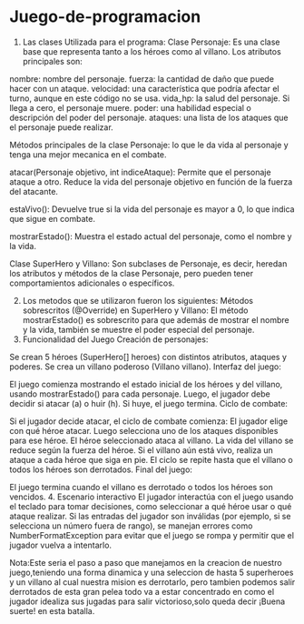 # Juego-de-programacion

1. Las clases Utilizada para el programa:
Clase Personaje: Es una clase base que representa tanto a los héroes como al villano. Los atributos principales son:

nombre: nombre del personaje.
fuerza: la cantidad de daño que puede hacer con un ataque.
velocidad: una característica que podría afectar el turno, aunque en este código no se usa.
vida_hp: la salud del personaje. Si llega a cero, el personaje muere.
poder: una habilidad especial o descripción del poder del personaje.
ataques: una lista de los ataques que el personaje puede realizar.

Métodos principales de la clase Personaje: lo que le da vida al personaje y tenga una mejor mecanica en el combate.

atacar(Personaje objetivo, int indiceAtaque): Permite que el personaje ataque a otro. Reduce la vida del personaje objetivo en función de la fuerza del atacante.

estaVivo(): Devuelve true si la vida del personaje es mayor a 0, lo que indica que sigue en combate.

mostrarEstado(): Muestra el estado actual del personaje, como el nombre y la vida.

Clase SuperHero y Villano: Son subclases de Personaje, es decir, heredan los atributos y métodos de la clase Personaje, pero pueden tener comportamientos adicionales o específicos.

2. Los metodos que se utilizaron fueron los siguientes:
Métodos sobrescritos (@Override) en SuperHero y Villano:
El método mostrarEstado() es sobrescrito para que además de mostrar el nombre y la vida, también se muestre el poder especial del personaje.
3. Funcionalidad del Juego
Creación de personajes:

Se crean 5 héroes (SuperHero[] heroes) con distintos atributos, ataques y poderes.
Se crea un villano poderoso (Villano villano).
Interfaz del juego:

El juego comienza mostrando el estado inicial de los héroes y del villano, usando mostrarEstado() para cada personaje.
Luego, el jugador debe decidir si atacar (a) o huir (h). Si huye, el juego termina.
Ciclo de combate:

Si el jugador decide atacar, el ciclo de combate comienza:
El jugador elige con qué héroe atacar.
Luego selecciona uno de los ataques disponibles para ese héroe.
El héroe seleccionado ataca al villano. La vida del villano se reduce según la fuerza del héroe.
Si el villano aún está vivo, realiza un ataque a cada héroe que siga en pie.
El ciclo se repite hasta que el villano o todos los héroes son derrotados.
Final del juego:

El juego termina cuando el villano es derrotado o todos los héroes son vencidos.
4. Escenario interactivo
El jugador interactúa con el juego usando el teclado para tomar decisiones, como seleccionar a qué héroe usar o qué ataque realizar.
Si las entradas del jugador son inválidas (por ejemplo, si se selecciona un número fuera de rango), se manejan errores como NumberFormatException para evitar que el juego se rompa y permitir que el jugador vuelva a intentarlo.

Nota:Este seria el paso a paso que manejamos en la creacion de nuestro juego,teniendo una forma dinamica y una seleccion de hasta 5 superheroes y un villano al cual nuestra mision es derrotarlo, pero tambien podemos salir derrotados de esta gran pelea todo va a estar concentrado en como el jugador idealiza sus jugadas para salir victorioso,solo queda decir ¡Buena suerte! en esta batalla.
